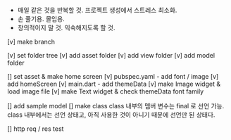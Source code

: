#
- 매일 같은 것을 반복할 것. 프로젝트 생성에서 스트레스 최소화.
- 손 풀기용. 몰입용.
- 창의적이지 말 것. 익숙해지도록 할 것.

[v] make branch

[v] set folder tree
    [v] add asset folder
    [v] add view folder
    [v] add model folder

[] set asset & make home screen
    [v] pubspec.yaml - add font / image
    [v] add homeScreen
    [v] main.dart - add themeData
    [v] make Image widget & load image file
    [v] make Text widget & check themeData font family

[] add sample model
    [] make class
        class 내부의 멤버 변수는 final 로 선언 가능.
        class 내부에서는 선언 상태고, 아직 사용한 것이 아니기 때문에 선언만 된 상태다.

[] http req / res test